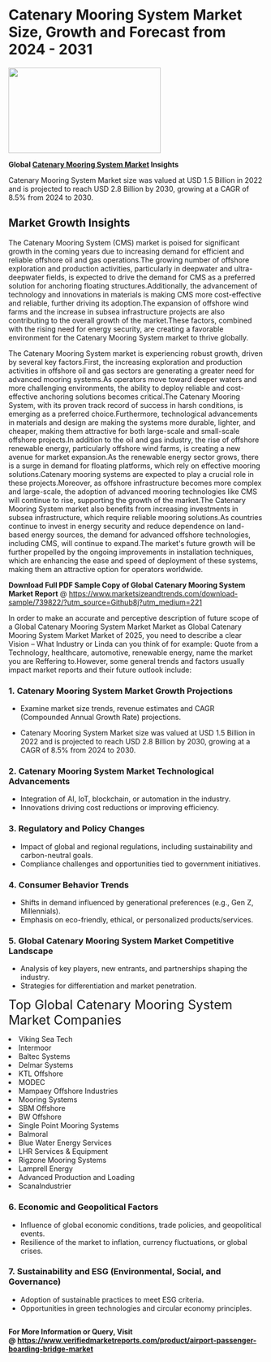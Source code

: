 <H1>Catenary Mooring System Market Size, Growth and Forecast from 2024 - 2031</H1><img class="aligncenter size-medium wp-image-584254" src="https://thirdeyenews.in/wp-content/uploads/2024/09/Global-Market-Research-300x168.jpeg" alt="" width="300" height="168" /><p><strong>Global&nbsp;<a href="https://www.marketsizeandtrends.com/download-sample/739822/?utm_source=Github8j?utm_medium=221">Catenary Mooring System Market</a> Insights</strong></p><p>Catenary Mooring System Market size was valued at USD 1.5 Billion in 2022 and is projected to reach USD 2.8 Billion by 2030, growing at a CAGR of 8.5% from 2024 to 2030.</p><p><h2>Market Growth Insights</h2> <p>The Catenary Mooring System (CMS) market is poised for significant growth in the coming years due to increasing demand for efficient and reliable offshore oil and gas operations.The growing number of offshore exploration and production activities, particularly in deepwater and ultra-deepwater fields, is expected to drive the demand for CMS as a preferred solution for anchoring floating structures.Additionally, the advancement of technology and innovations in materials is making CMS more cost-effective and reliable, further driving its adoption.The expansion of offshore wind farms and the increase in subsea infrastructure projects are also contributing to the overall growth of the market.These factors, combined with the rising need for energy security, are creating a favorable environment for the Catenary Mooring System market to thrive globally.</p> <p>The Catenary Mooring System market is experiencing robust growth, driven by several key factors.First, the increasing exploration and production activities in offshore oil and gas sectors are generating a greater need for advanced mooring systems.As operators move toward deeper waters and more challenging environments, the ability to deploy reliable and cost-effective anchoring solutions becomes critical.The Catenary Mooring System, with its proven track record of success in harsh conditions, is emerging as a preferred choice.Furthermore, technological advancements in materials and design are making the systems more durable, lighter, and cheaper, making them attractive for both large-scale and small-scale offshore projects.In addition to the oil and gas industry, the rise of offshore renewable energy, particularly offshore wind farms, is creating a new avenue for market expansion.As the renewable energy sector grows, there is a surge in demand for floating platforms, which rely on effective mooring solutions.Catenary mooring systems are expected to play a crucial role in these projects.Moreover, as offshore infrastructure becomes more complex and large-scale, the adoption of advanced mooring technologies like CMS will continue to rise, supporting the growth of the market.The Catenary Mooring System market also benefits from increasing investments in subsea infrastructure, which require reliable mooring solutions.As countries continue to invest in energy security and reduce dependence on land-based energy sources, the demand for advanced offshore technologies, including CMS, will continue to expand.The market's future growth will be further propelled by the ongoing improvements in installation techniques, which are enhancing the ease and speed of deployment of these systems, making them an attractive option for operators worldwide.</p> <p><span class=""><strong>Download Full PDF Sample Copy of Global Catenary Mooring System Market Report</strong> @ <a href="https://www.marketsizeandtrends.com/download-sample/739822/?utm_source=Github8j?utm_medium=221" target="_blank">https://www.marketsizeandtrends.com/download-sample/739822/?utm_source=Github8j?utm_medium=221</a></span></p><p>In order to make an accurate and perceptive description of future scope of a Global&nbsp;Catenary Mooring System Market Market as Global&nbsp;Catenary Mooring System Market Market of 2025, you need to describe a clear Vision &ndash; What Industry or Linda can you think of for example: Quote from a Technology, healthcare, automotive, renewable energy, name the market you are Reffering to.However, some general trends and factors usually impact market reports and their future outlook include:</p><h3>1.&nbsp;<strong>Catenary Mooring System Market Growth Projections</strong></h3><ul><li>Examine market size trends, revenue estimates and CAGR (Compounded Annual Growth Rate) projections.</li><li><p>Catenary Mooring System Market size was valued at USD 1.5 Billion in 2022 and is projected to reach USD 2.8 Billion by 2030, growing at a CAGR of 8.5% from 2024 to 2030.</p></li></ul><h3>2.&nbsp;<strong>Catenary Mooring System Market Technological Advancements</strong></h3><ul><li>Integration of AI, IoT, blockchain, or automation in the industry.</li><li>Innovations driving cost reductions or improving efficiency.</li></ul><h3>3.&nbsp;<strong>Regulatory and Policy Changes</strong></h3><ul><li>Impact of global and regional regulations, including sustainability and carbon-neutral goals.</li><li>Compliance challenges and opportunities tied to government initiatives.</li></ul><h3>4.&nbsp;<strong>Consumer Behavior Trends</strong></h3><ul><li>Shifts in demand influenced by generational preferences (e.g., Gen Z, Millennials).</li><li>Emphasis on eco-friendly, ethical, or personalized products/services.</li></ul><h3>5.&nbsp;<strong>Global Catenary Mooring System Market Competitive Landscape</strong></h3><ul><li>Analysis of key players, new entrants, and partnerships shaping the industry.</li><li>Strategies for differentiation and market penetration.</li></ul><p data-pm-slice="1 1 []"><span style="color: inherit; font-family: inherit; font-size: 25px;">Top Global Catenary Mooring System Market Companies</span></p><div class="" data-test-id=""><p><li>Viking Sea Tech</li><li> Intermoor</li><li> Baltec Systems</li><li> Delmar Systems</li><li> KTL Offshore</li><li> MODEC</li><li> Mampaey Offshore Industries</li><li> Mooring Systems</li><li> SBM Offshore</li><li> BW Offshore</li><li> Single Point Mooring Systems</li><li> Balmoral</li><li> Blue Water Energy Services</li><li> LHR Services & Equipment</li><li> Rigzone Mooring Systems</li><li> Lamprell Energy</li><li> Advanced Production and Loading</li><li> Scanalndustrier</li></p></div><h3>6.&nbsp;<strong>Economic and Geopolitical Factors</strong></h3><ul><li>Influence of global economic conditions, trade policies, and geopolitical events.</li><li>Resilience of the market to inflation, currency fluctuations, or global crises.</li></ul><h3>7.&nbsp;<strong>Sustainability and ESG (Environmental, Social, and Governance)</strong></h3><ul><li>Adoption of sustainable practices to meet ESG criteria.</li><li>Opportunities in green technologies and circular economy principles.</li></ul><h2><strong style="font-size: 14px;">For More Information or Query, Visit @&nbsp;</strong><a style="background-color: #ffffff; font-size: 14px;" href="https://www.marketsizeandtrends.com/report/catenary-mooring-system-market/" target="_blank">https://www.verifiedmarketreports.com/product/airport-passenger-boarding-bridge-market</a></h2>